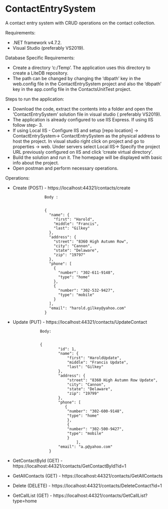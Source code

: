 # ContactEntrySystem
A contact entry system with CRUD operations on the contact collection.

Requirements:
- .NET framework v4.7.2.
- Visual Studio (preferably VS2019).

Database Specific Requirements:
- Create a directory ‘c:/Temp’. The application uses this directory to create a LiteDB repository. 
- The path can be changed by changing the ‘dbpath’ key in the web.config file in the ContactEntrySystem project and also the ‘dbpath’ key in the app.config file in the         	 ContactsUnitTest project.

Steps to run the application: 
- Download the code, extract the contents into a folder and open the ‘ContactEntrySystem’ solution file in visual studio ( preferably VS2019).
- The application is already configured to use IIS Express. If using IIS follow step- 3.
- If using Local IIS - Configure IIS and setup [repo location] -> ContactEntrySystem-> ContactEntrySystem as the physical address to host the project. In visual studio right       click on project and go to properties -> web. Under servers select Local IIS-> Specify the project URL previously configured on IIS and click ‘create virtual directory’.
- Build the solution and run it. The homepage will be displayed with basic info about the project. 
- Open postman and perform necessary operations. 

Operations:
- Create (POST) -   https://localhost:44321/contacts/create
                    
                    Body :
                    
                    
                    {
                      "name": {
                        "first": "Harold",
                        "middle": "Francis",
                        "last": "Gilkey"
                      },
                      "address": {
                        "street": "8360 High Autumn Row",
                        "city": "Cannon",
                        "state": "Delaware",
                        "zip": "19797"
                      },
                      "phone": [
                        {
                          "number": "302-611-9148",
                          "type": "home"
                        },
                        {
                          "number": "302-532-9427",
                          "type": "mobile"
                        }
                      ],
                      "email": "harold.gilkey@yahoo.com"
                    }

- Update (PUT) -  https://localhost:44321/contacts/UpdateContact
                  
                  Body:
                  
                  
                  {
                          "id": 1,
                          "name": {
                              "first": "HaroldUpdate",
                              "middle": "Francis Update",
                              "last": "Gilkey"
                          },
                          "address": {
                              "street": "8360 High Autumn Row Update",
                              "city": "Cannon",
                              "state": "Delaware",
                              "zip": "19799"
                          },
                          "phone": [
                             {
                              "number": "302-600-9148",
                              "type": "home"
                              },
                              {
                              "number": "302-500-9427",
                              "type": "mobile"
                              }
                                  ],
                          "email": "a.p@yahoo.com"
                      }

- GetContactById (GET) - https://localhost:44321/contacts/GetContactById?id=1
- GetAllContacts (GET) - https://localhost:44321/contacts/GetAllContacts
- Delete (DELETE) - https://localhost:44321/contacts/DeleteContact?id=1
- GetCallList (GET) - https://localhost:44321/contacts/GetCallList?type=home
